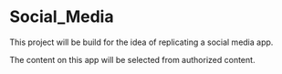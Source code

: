 # Social_Media

This project will be build for the idea of replicating a social media app.

The content on this app will be selected from authorized content.
